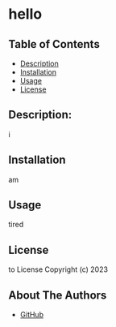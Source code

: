 # hello
        
## Table of Contents
        
* [Description](#description)
* [Installation](#installation)
* [Usage](#usage)
* [License](#license)
        
## Description:
i
        
## Installation
am
        
## Usage
        
tired
        
## License
to License
Copyright (c) 2023
        
## About The Authors
        
- [GitHub](https://github.com/want)